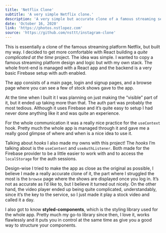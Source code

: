 ```yaml
---
title: 'Netflix Clone'
subtitle: 'A very simple Netflix clone.'
description: 'A very simple but accurate clone of a famous streaming service. Made with React (custom hooks & context), styled-components and Firebase'
date: 'October 16, 2020'
link: 'https://photos.nstlopez.com'
source: 'https://github.com/nsttt/instagram-clone'
---
```


This is essentially a clone of the famous streaming platform Netflix, but built my way.
I decided to get more comfortable with React building a _quite complicated at the time_ project.
The idea was simple.
I wanted to copy a famous streaming platform design and logic but with my own stack.
The whole front-end is managed with a React app and the backend is a very basic Firebase setup with auth enabled.

The app consists of a main page, login and signup pages, and a browse page where you can see a few of stock shows gave to the app.

At the time when I built it I was planning on just making the “visible” part of it, but it ended up taking more than that. The auth part was probably the most tedious. Although it uses Firebase and it’s quite easy to setup I had never done anything like it and was quite an experience.

For the whole communication it was a really nice practice for the `useContext` hook. Pretty much the whole app is managed through it and gave me a really good glimpse of where and when is a nice idea to use it.

Talking about _hooks_ I also made my owns with this project!
The _hooks_ I’m talking about is the `useContent` and `useAuthListener`. Both made for the Firebase provider to be a little easier to work with and to access the `localStorage` for the auth sessions.

Design-wise I tried to make the app as close as the original as possible, I believe I made a really accurate clone of it, the part where I struggled the most is the `browse` page where the shows are displayed once you log in. It’s not as accurate as I’d like to, but I believe it turned out nicely.
On the other hand, the video player ended up being quite complicated, understandably, since it’s the key to the service, so I just made it play a stock video and called it a day.

I also got to know **styled-components**, which is the styling library used for the whole app. Pretty much my go-to library since then, I love it, works flawlessly and it puts you in control at the same time as give you a good way to structure your components.
